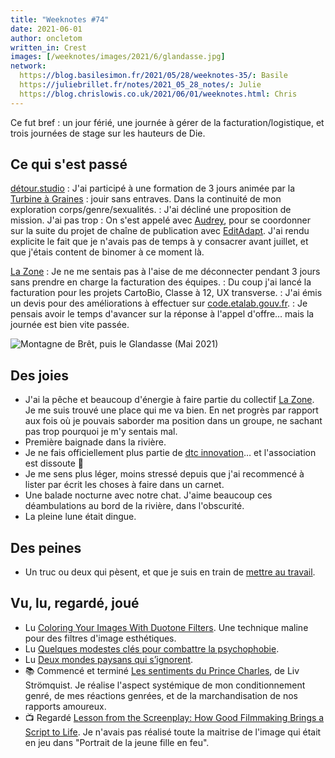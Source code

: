 ```yaml
---
title: "Weeknotes #74"
date: 2021-06-01
author: oncletom
written_in: Crest
images: [/weeknotes/images/2021/6/glandasse.jpg]
network:
  https://blog.basilesimon.fr/2021/05/28/weeknotes-35/: Basile
  https://juliebrillet.fr/notes/2021_05_28_notes/: Julie
  https://blog.chrislowis.co.uk/2021/06/01/weeknotes.html: Chris
---
```


Ce fut bref : un jour férié, une journée à gérer de la facturation/logistique, et trois journées de stage sur les hauteurs de Die.

<!--more-->

## Ce qui s'est passé

[détour.studio]
: J'ai participé à une formation de 3 jours animée par la [Turbine à Graines](http://laturbineagraines.net/index.php/calendrier/#JSE) : jouir sans entraves. Dans la continuité de mon exploration corps/genre/sexualités.
: J'ai décliné une proposition de mission. J'ai pas trop
: On s'est appelé avec [Audrey], pour se coordonner sur la suite du projet de chaîne de publication avec [EditAdapt]. J'ai rendu explicite le fait que je n'avais pas de temps à y consacrer avant juillet, et que j'étais content de binomer à ce moment là.

[La Zone]
: Je ne me sentais pas à l'aise de me déconnecter pendant 3 jours sans prendre en charge la facturation des équipes.
: Du coup j'ai lancé la facturation pour les projets CartoBio, Classe à 12, UX transverse.
: J'ai émis un devis pour des améliorations à effectuer sur [code.etalab.gouv.fr](https://code.etalab.gouv.fr).
: Je pensais avoir le temps d'avancer sur la réponse à l'appel d'offre… mais la journée est bien vite passée.

![](/weeknotes/images/2021/6/glandasse.jpg "Montagne de Brêt, puis le Glandasse (Mai 2021)")

## Des joies

- J'ai la pêche et beaucoup d'énergie à faire partie du collectif [La Zone]. Je me suis trouvé une place qui me va bien. En net progrès par rapport aux fois où je pouvais saborder ma position dans un groupe, ne sachant pas trop pourquoi je m'y sentais mal.
- Première baignade dans la rivière.
- Je ne fais officiellement plus partie de [dtc innovation](https://dtc-innovation.github.io)… et l'association est dissoute 🙌
- Je me sens plus léger, moins stressé depuis que j'ai recommencé à lister par écrit les choses à faire dans un carnet.
- Une balade nocturne avec notre chat. J'aime beaucoup ces déambulations au bord de la rivière, dans l'obscurité.
- La pleine lune était dingue.

## Des peines

- Un truc ou deux qui pèsent, et que je suis en train de [mettre au travail](https://oncletom.io/2021/05/30/mettre-au-travail/).

## Vu, lu, regardé, joué

- Lu [Coloring Your Images With Duotone Filters](https://wordpress.org/news/2021/05/coloring-your-images-with-duotone-filters/). Une technique maline pour des filtres d'image esthétiques.
- Lu [Quelques modestes clés pour combattre la psychophobie](https://lakouk915.wordpress.com/2021/05/27/quelques-modestes-cles-pour-combattre-la-psychophobie/).
- Lu [Deux mondes paysans qui s’ignorent](https://www.monde-diplomatique.fr/2021/04/MARIETTE/62999).
- 📚 Commencé et terminé [Les sentiments du Prince Charles](https://www.editions-rackham.com/catalogue/les-sentiments-du-prince-charles/), de Liv Strömquist. Je réalise l'aspect systémique de mon conditionnement genré, de mes réactions genrées, et de la marchandisation de nos rapports amoureux.
- 📺 Regardé [Lesson from the Screenplay: How Good Filmmaking Brings a Script to Life](https://www.youtube.com/watch?v=Y5S4PyBR364). Je n'avais pas réalisé toute la maitrise de l'image qui était en jeu dans "Portrait de la jeune fille en feu".

[détour.studio]: /
[Solstice]: https://solstice.coop/
[Stylo]: https://github.com/EcrituresNumeriques/stylo
[CartoBio]: https://cartobio.org/
[EditAdapt]: http://editadapt.fr/
[Usine Vivante]: https://www.usinevivante.org
[La Zone]: http://la.zone
[YesWiki]: https://yeswiki.net
[DataGalaxy]: https://www.datagalaxy.com/
[Classes à 12]: https://beta.gouv.fr/startups/classes12.html

[Noémie]: https://noemiegirard.co
[Sandra]: https://sandrakpodar.net/
[Juliette]: https://twitter.com/ju_net01
[Sofia]: https://twitter.com/sofiaboulaarab
[Guillaume]: https://www.yuzutech.fr/
[Antoine]: https://www.quaternum.net/
[Yannick]: https://elsif.fr/
[Basile]: https://basilesimon.fr/
[Maïtané]: https://maiwann.net/
[Laurent]: https://cocotier.xyz/
[Audrey]: https://fr.linkedin.com/in/audreybramy
